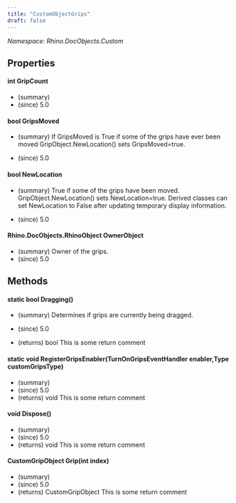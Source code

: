 ```yaml
---
title: "CustomObjectGrips"
draft: false
---
```


*Namespace: Rhino.DocObjects.Custom*
## Properties
#### int GripCount
- (summary) 
- (since) 5.0
#### bool GripsMoved
- (summary) 
     If GripsMoved is True if some of the grips have ever been moved
     GripObject.NewLocation() sets GripsMoved=true.
     
- (since) 5.0
#### bool NewLocation
- (summary) 
     True if some of the grips have been moved. GripObject.NewLocation() sets
     NewLocation=true.  Derived classes can set NewLocation to False after 
     updating temporary display information.
     
- (since) 5.0
#### Rhino.DocObjects.RhinoObject OwnerObject
- (summary) Owner of the grips.
- (since) 5.0
## Methods
#### static bool Dragging()
- (summary) 
     Determines if grips are currently being dragged.
     
- (since) 5.0
- (returns) bool This is some return comment
#### static void RegisterGripsEnabler(TurnOnGripsEventHandler enabler,Type customGripsType)
- (summary) 
- (since) 5.0
- (returns) void This is some return comment
#### void Dispose()
- (summary) 
- (since) 5.0
- (returns) void This is some return comment
#### CustomGripObject Grip(int index)
- (summary) 
- (since) 5.0
- (returns) CustomGripObject This is some return comment
